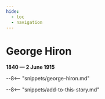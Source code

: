 ```yaml
---
hide:
  - toc
  - navigation 
---
```


# George Hiron

**1840 — 2 June 1915**

--8<-- "snippets/george-hiron.md"

--8<-- "snippets/add-to-this-story.md"